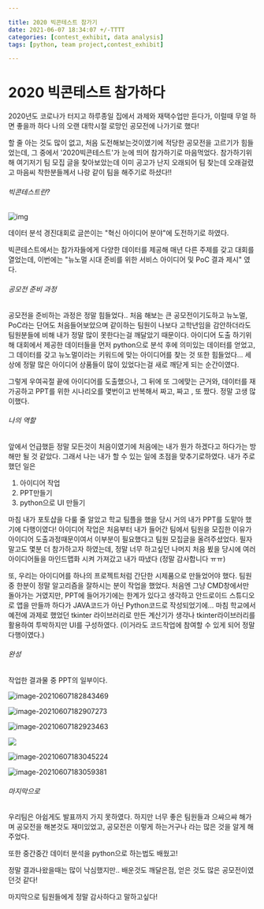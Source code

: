 ```yaml
---

title: 2020 빅콘테스트 참가기
date: 2021-06-07 18:34:07 +/-TTTT
categories: [contest_exhibit, data analysis]
tags: [python, team project,contest_exhibit] 

---
```


# 2020 빅콘테스트 참가하다

2020년도 코로나가 터지고 하루종일 집에서 과제와 재택수업만 듣다가, 이럴때 무얼 하면 좋을까 하다 나의 오랜 대학시절 로망인 공모전에 나가기로 했다!

할 줄 아는 것도 많이 없고, 처음 도전해보는것이였기에 적당한 공모전을 고르기가 힘들었는데, 그 중에서 '2020빅콘테스트'가 눈에 띄어 참가하기로 마음먹었다. 참가하기위해 여기저기 팀 모집 글을 찾아보았는데 이미 공고가 난지 오래되어 팀 찾는데 오래걸렸고 마음씨 착한분들께서 나랑 같이 팀을 해주기로 하셨다!!



###### 빅콘테스트란?

![img](https://storage1.ilyo.co.kr/contents/article/images/2020/0720/1595238756169287.jpg)

데이터 분석 경진대회로 글쓴이는 "혁신 아이디어 분야"에 도전하기로 하였다.

빅콘테스트에서는 참가자들에게 다양한 데이터를 제공해 매년 다른 주제를 갖고 대회를 열었는데, 이번에는 "뉴노멀 시대 준비를 위한 서비스 아이디어 및 PoC 결과 제시" 였다.



###### 공모전 준비 과정

 공모전을 준비하는 과정은 정말 힘들었다.. 처음 해보는 큰 공모전이기도하고 뉴노멀, PoC라는 단어도 처음들어보았으며 같이하는 팀원이 나보다 고학년임을 감안하더라도 팀원분들에 비해 내가 정말 많이 못한다는걸 깨달았기 때문이다. 아이디어 도출 하기위해 대회에서 제공한 데이터들을 먼저 python으로 분석 후에 의미있는 데이터를 얻었고,  그 데이터를 갖고 뉴노멀이라는 키워드에 맞는 아이디어를 찾는 것 또한 힘들었다... 세상에 정말 많은 아이디어 상품들이 많이 있었다는걸 새로 깨닫게 되는 순간이였다.

 그렇게 우여곡절 끝에 아이디어를 도출했으나, 그 뒤에 또 그에맞는 근거와, 데이터를 재가공하고 PPT를 위한 시나리오를 몇번이고 반복해서 짜고, 짜고 , 또 짰다. 정말 고생 많이했다.

 

###### 나의 역할

앞에서 언급했듣 정말 모든것이 처음이였기에 처음에는 내가 뭔가 하겠다고 하다가는 방해만 될 것 같았다. 그래서 나는 내가 할 수 있는 일에 초점을 맞추기로하였다. 내가 주로 했던 일은

1. 아이디어 작업
2. PPT만들기
3. python으로 UI 만들기

마침 내가 포토샵을 다룰 줄 알았고 학교 팀플을 했을 당시 거의 내가 PPT를 도맡아 했기에 다행이였다! 아이디어 작업은 처음부터 내가 들어간 팀에서 팀원을 모집한 이유가 아이디어 도출과정때문이여서 이부분이 필요했다고 팀원 모집글을 올려주셨었다. 필자말고도 몇분 더 참가하고자 하였는데, 정말 너무 하고싶던 나머지 처음 뵜을 당시에 여러 아이디어들을 마인드맵화 시켜 가져갔고 내가 따냈다 (정말 감사합니다 ㅠㅠ)

또, 우리는 아이디어를 하나의 프로젝트처럼 간단한 시제품으로 만들었어야 했다. 팀원중 한분이 정말 알고리즘을 잘하시는 분이 작업을 했었다.  처음엔 그냥 CMD창에서만 돌아가는 거였지만, PPT에 들어가기에는 한계가 있다고 생각하고 안드로이드 스튜디오로 앱을 만들까 하다가 JAVA코드가 아닌 Python코드로 작성되었기에... 마침 학교에서 예전에 과제로 했었던 tkinter 라이브러리로 만든 계산기가 생각나 tkinter라이브러리를 활용하여 투박하지만 UI를 구성하였다. (이거라도 코드작업에 참여할 수 있게 되어 정말 다행이였다.)



###### 완성

작업한 결과물 중 PPT의 일부이다.

![image-20210607182843469](C:\Users\kikip\AppData\Roaming\Typora\typora-user-images\image-20210607182843469.png)



![image-20210607182907273](C:\Users\kikip\AppData\Roaming\Typora\typora-user-images\image-20210607182907273.png)

![image-20210607182923463](C:\Users\kikip\AppData\Roaming\Typora\typora-user-images\image-20210607182923463.png)

![](C:\Users\kikip\AppData\Roaming\Typora\typora-user-images\image-20210607183014749.png)



![image-20210607183045224](C:\Users\kikip\AppData\Roaming\Typora\typora-user-images\image-20210607183045224.png)

![image-20210607183059381](C:\Users\kikip\AppData\Roaming\Typora\typora-user-images\image-20210607183059381.png)



###### 마지막으로

우리팀은 아쉽게도 발표까지 가지 못하였다. 하지만 너무 좋은 팀원들과 으쌰으쌰 해가며 공모전을 해본것도 재미있었고, 공모전은 이렇게 하는거구나 라는 많은 것을 알게 해주었다. 

또한 중간중간 데이터 분석을 python으로 하는법도 배웠고! 

정말 결과나왔을때는 많이 낙심했지만..  배운것도 깨달은점, 얻은 것도 많은 공모전이였던것 같다!

마지막으로 팀원들에게 정말 감사하다고 말하고싶다!








